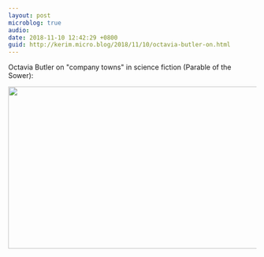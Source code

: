 ```yaml
---
layout: post
microblog: true
audio: 
date: 2018-11-10 12:42:29 +0800
guid: http://kerim.micro.blog/2018/11/10/octavia-butler-on.html
---
```

Octavia Butler on "company towns" in science fiction (Parable of the Sower): 

<img src="https://micro.oxus.net/uploads/2018/3e84f94b58.jpg" width="600" height="329" />

